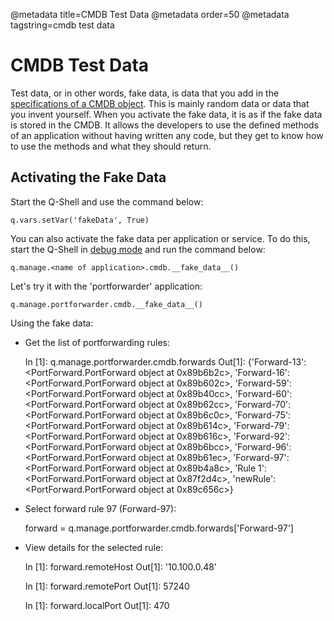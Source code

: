 @metadata title=CMDB Test Data
@metadata order=50
@metadata tagstring=cmdb test data

[extspec]: #/ExtendingPyLabs/ExtensionSpecs
[qshelloption]: #/Q-Shell/QShellOptions


# CMDB Test Data

Test data, or in other words, fake data, is data that you add in the [specifications of a CMDB object][extspec]. This is mainly random data or data that you invent yourself. When you activate the fake data, it is as if the fake data is stored in the CMDB. It allows the developers to use the defined methods of an application without having written any code, but they get to know how to use the methods and what they should return.


## Activating the Fake Data

Start the Q-Shell and use the command below:

    q.vars.setVar('fakeData', True)

You can also activate the fake data per application or service. To do this, start the Q-Shell in [debug mode][qshelloption] and run the command below:

    q.manage.<name of application>.cmdb.__fake_data__()

Let's try it with the 'portforwarder' application:

    q.manage.portforwarder.cmdb.__fake_data__()

Using the fake data:

* Get the list of portforwarding rules:

    In [1]: q.manage.portforwarder.cmdb.forwards
    Out[1]: 
    {'Forward-13': <PortForward.PortForward object at 0x89b6b2c>,
     'Forward-16': <PortForward.PortForward object at 0x89b602c>,
     'Forward-59': <PortForward.PortForward object at 0x89b40cc>,
     'Forward-60': <PortForward.PortForward object at 0x89b62cc>,
     'Forward-70': <PortForward.PortForward object at 0x89b6c0c>,
     'Forward-75': <PortForward.PortForward object at 0x89b614c>,
     'Forward-79': <PortForward.PortForward object at 0x89b616c>,
     'Forward-92': <PortForward.PortForward object at 0x89b6bcc>,
     'Forward-96': <PortForward.PortForward object at 0x89b61ec>,
     'Forward-97': <PortForward.PortForward object at 0x89b4a8c>,
     'Rule 1': <PortForward.PortForward object at 0x87f2d4c>,
     'newRule': <PortForward.PortForward object at 0x89c656c>}

* Select forward rule 97 (Forward-97):

    forward = q.manage.portforwarder.cmdb.forwards['Forward-97']

* View details for the selected rule:

    In [1]: forward.remoteHost
    Out[1]: '10.100.0.48'

    In [1]: forward.remotePort 
    Out[1]: 57240

    In [1]: forward.localPort
    Out[1]: 470
